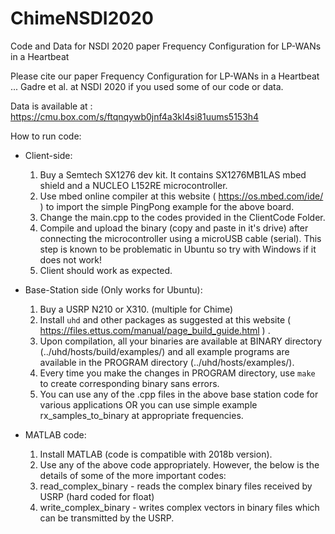 # ChimeNSDI2020
Code and Data for NSDI 2020 paper Frequency Configuration for LP-WANs in a Heartbeat

Please cite our paper Frequency Configuration for LP-WANs in a Heartbeat ... Gadre et al. at NSDI 2020 if you used some of our code or data.

Data is available at : https://cmu.box.com/s/ftqnqywb0jnf4a3kl4si81uums5153h4 

How to run code:

- Client-side:
  1. Buy a Semtech SX1276 dev kit. It contains SX1276MB1LAS mbed shield and a NUCLEO L152RE microcontroller.
  2. Use mbed online compiler at this website ( https://os.mbed.com/ide/ ) to import the simple PingPong example for the above board.
  3. Change the main.cpp to the codes provided in the ClientCode Folder.
  4. Compile and upload the binary (copy and paste in it's drive) after connecting the microcontroller using a microUSB cable (serial). This step is known to be problematic in Ubuntu so try with Windows if it does not work!
  5. Client should work as expected.
  
- Base-Station side (Only works for Ubuntu):
  1. Buy a USRP N210 or X310. (multiple for Chime)
  2. Install `uhd` and other packages as suggested at this website ( https://files.ettus.com/manual/page_build_guide.html ) .
  3. Upon compilation, all your binaries are available at BINARY directory (../uhd/hosts/build/examples/) and all example programs are available in the PROGRAM directory (../uhd/hosts/examples/).
  4. Every time you make the changes in PROGRAM directory, use `make` to create corresponding binary sans errors.
  5. You can use any of the .cpp files in the above base station code for various applications OR you can use simple example rx_samples_to_binary at appropriate frequencies.

- MATLAB code: 
  1. Install MATLAB (code is compatible with 2018b version).
  2. Use any of the above code appropriately. However, the below is the details of some of the more important codes:
    1. read_complex_binary - reads the complex binary files received by USRP (hard coded for float)
    2. write_complex_binary - writes complex vectors in binary files which can be transmitted by the USRP.

